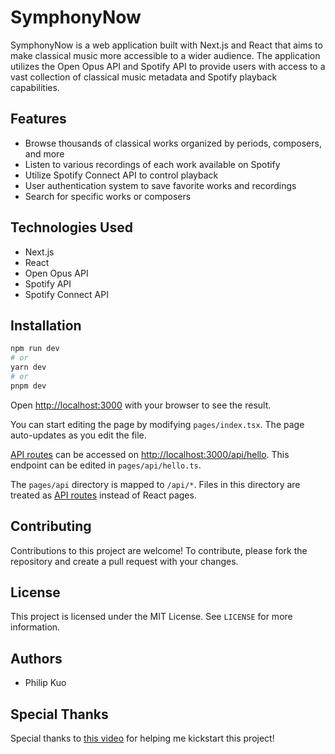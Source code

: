 # SymphonyNow

SymphonyNow is a web application built with Next.js and React that aims to make classical music more accessible to a wider audience. The application utilizes the Open Opus API and Spotify API to provide users with access to a vast collection of classical music metadata and Spotify playback capabilities.

## Features

- Browse thousands of classical works organized by periods, composers, and more
- Listen to various recordings of each work available on Spotify
- Utilize Spotify Connect API to control playback
- User authentication system to save favorite works and recordings
- Search for specific works or composers

## Technologies Used

- Next.js
- React
- Open Opus API
- Spotify API
- Spotify Connect API

## Installation

<!-- 1. Clone the repository to your local machine
2. Install dependencies using `npm install`
3. Obtain API keys for Open Opus API and Spotify API and save them in a `.env` file in the root directory of the project
4. Start the development server using `npm run dev` -->

```bash
npm run dev
# or
yarn dev
# or
pnpm dev
```

Open [http://localhost:3000](http://localhost:3000) with your browser to see the result.

You can start editing the page by modifying `pages/index.tsx`. The page auto-updates as you edit the file.

[API routes](https://nextjs.org/docs/api-routes/introduction) can be accessed on [http://localhost:3000/api/hello](http://localhost:3000/api/hello). This endpoint can be edited in `pages/api/hello.ts`.

The `pages/api` directory is mapped to `/api/*`. Files in this directory are treated as [API routes](https://nextjs.org/docs/api-routes/introduction) instead of React pages.

## Contributing

Contributions to this project are welcome! To contribute, please fork the repository and create a pull request with your changes.

## License

This project is licensed under the MIT License. See `LICENSE` for more information.

## Authors

- Philip Kuo

## Special Thanks

Special thanks to [this video](https://www.youtube.com/live/3xrko3GpYoU?feature=share) for helping me kickstart this project!
